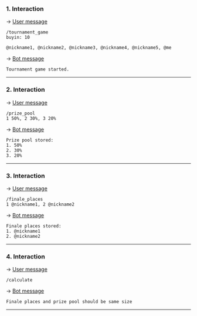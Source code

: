 ### 1. Interaction

&rarr; <ins>User message</ins>

```
/tournament_game
buyin: 10

@nickname1, @nickname2, @nickname3, @nickname4, @nickname5, @me 
```

&rarr; <ins>Bot message</ins>

``` 
Tournament game started. 
``` 
___

### 2. Interaction

&rarr; <ins>User message</ins>

```
/prize_pool
1 50%, 2 30%, 3 20% 
```

&rarr; <ins>Bot message</ins>

``` 
Prize pool stored:
1. 50%
2. 30%
3. 20% 
``` 
___

### 3. Interaction

&rarr; <ins>User message</ins>

```
/finale_places
1 @nickname1, 2 @nickname2 
```

&rarr; <ins>Bot message</ins>

``` 
Finale places stored:
1. @nickname1
2. @nickname2 
``` 
___

### 4. Interaction

&rarr; <ins>User message</ins>

```
/calculate 
```

&rarr; <ins>Bot message</ins>

``` 
Finale places and prize pool should be same size 
``` 
___